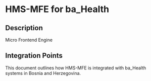 # HMS-MFE for ba_Health

## Description

Micro Frontend Engine

## Integration Points

This document outlines how HMS-MFE is integrated with ba_Health systems in Bosnia and Herzegovina.
